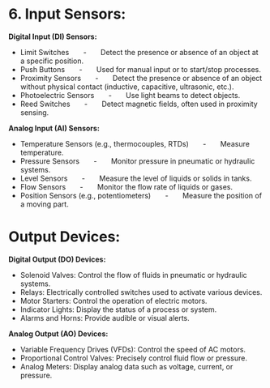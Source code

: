 
<h1>6. Input Sensors: </h1>

**Digital Input (DI) Sensors:**  

* Limit Switches    -    Detect the presence or absence of an object at a specific position.  
* Push Buttons    -    Used for manual input or to start/stop processes.  
* Proximity Sensors    -    Detect the presence or absence of an object without physical contact (inductive, capacitive, ultrasonic, etc.).  
* Photoelectric Sensors    -    Use light beams to detect objects.  
* Reed Switches    -    Detect magnetic fields, often used in proximity sensing.  

**Analog Input (AI) Sensors:**  

* Temperature Sensors (e.g., thermocouples, RTDs)    -    Measure temperature.  
* Pressure Sensors    -    Monitor pressure in pneumatic or hydraulic systems.  
* Level Sensors    -    Measure the level of liquids or solids in tanks.  
* Flow Sensors    -    Monitor the flow rate of liquids or gases.  
* Position Sensors (e.g., potentiometers)    -    Measure the position of a moving part.  

<h1>Output Devices:</h1>

**Digital Output (DO) Devices:**

* Solenoid Valves: Control the flow of fluids in pneumatic or hydraulic systems.    
* Relays: Electrically controlled switches used to activate various devices.    
* Motor Starters: Control the operation of electric motors.    
* Indicator Lights: Display the status of a process or system.    
* Alarms and Horns: Provide audible or visual alerts.    

**Analog Output (AO) Devices:**

* Variable Frequency Drives (VFDs): Control the speed of AC motors.    
* Proportional Control Valves: Precisely control fluid flow or pressure.    
* Analog Meters: Display analog data such as voltage, current, or pressure.    


